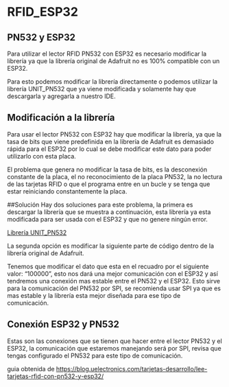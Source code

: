 # RFID_ESP32
## PN532 y ESP32
Para utilizar el lector RFID PN532 con ESP32 es necesario modificar la librería ya que la librería original de Adafruit no es 100% compatible con un ESP32.

Para esto podemos modificar la librería directamente o podemos utilizar la librería UNIT_PN532 que ya viene modificada y solamente hay que descargarla y agregarla a nuestro IDE.

## Modificación a la librería
Para usar el lector PN532 con ESP32 hay que modificar la librería, ya que la tasa de bits que viene predefinida en la librería de Adafruit es demasiado rápida para el ESP32 por lo cual se debe modificar este dato para poder utilizarlo con esta placa.

El problema que genera no modificar la tasa de bits, es la desconexión constante de la placa, el no reconocimiento de la placa PN532, la no lectura de las tarjetas RFID o que el programa entre en un bucle y se tenga que estar reiniciando constantemente la placa.

##Solución
Hay dos soluciones para este problema, la primera es descargar la librería que se muestra a continuación, esta librería ya esta modificada para ser usada con el ESP32 y que no genere ningún error.

[Librería UNIT_PN532](https://blog.uelectronics.com/wp-content/uploads/2021/10/UNIT-PN532.zip)

La segunda opción es modificar la siguiente parte de código dentro de la librería original de Adafruit.


Tenemos que modificar el dato que esta en el recuadro por el siguiente valor: “100000”, esto nos dará una mejor comunicación con el ESP32 y así tendremos una conexión mas estable entre el PN532 y el ESP32. Esto sirve para la comunicación del PN532 por SPI, se recomienda usar SPI ya que es mas estable y la librería esta mejor diseñada para ese tipo de comunicación.

## Conexión ESP32 y PN532

Estas son las conexiones que se tienen que hacer entre el lector PN532 y el ESP32, la comunicación que estaremos manejando será por SPI, revisa que tengas configurado el PN532 para este tipo de comunicación.

guia obtenida de https://blog.uelectronics.com/tarjetas-desarrollo/lee-tarjetas-rfid-con-pn532-y-esp32/ 
